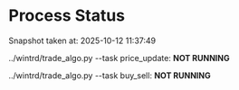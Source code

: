 # Process Status

Snapshot taken at: 2025-10-12 11:37:49

../wintrd/trade_algo.py --task price_update: **NOT RUNNING**

../wintrd/trade_algo.py --task buy_sell: **NOT RUNNING**

